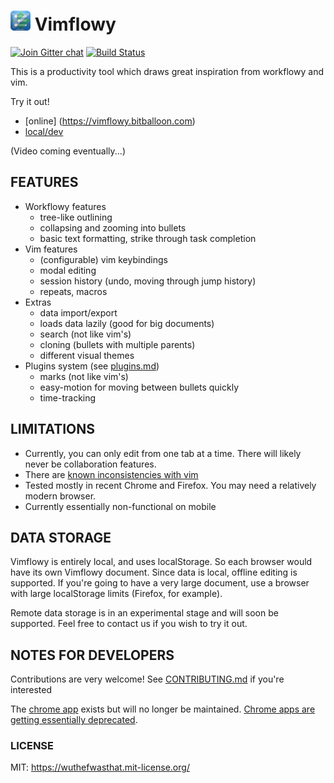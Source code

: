 # ![Vimflowy](/static/images/vimflowy-32.png?raw=true) Vimflowy

[![Join Gitter chat](https://badges.gitter.im/WuTheFWasThat/vimflowy.svg)](https://gitter.im/WuTheFWasThat/vimflowy)
[![Build Status](https://travis-ci.org/WuTheFWasThat/vimflowy.svg?branch=master)](https://travis-ci.org/WuTheFWasThat/vimflowy)

This is a productivity tool which draws great inspiration from workflowy and vim.

Try it out!
- [online] (https://vimflowy.bitballoon.com)
- [local/dev](CONTRIBUTING.md)

(Video coming eventually...)

## FEATURES ##

- Workflowy features
  - tree-like outlining
  - collapsing and zooming into bullets
  - basic text formatting, strike through task completion
- Vim features
  - (configurable) vim keybindings
  - modal editing
  - session history (undo, moving through jump history)
  - repeats, macros
- Extras
  - data import/export
  - loads data lazily (good for big documents)
  - search (not like vim's)
  - cloning (bullets with multiple parents)
  - different visual themes
- Plugins system (see [plugins.md](docs/plugins.md))
  - marks (not like vim's)
  - easy-motion for moving between bullets quickly
  - time-tracking

## LIMITATIONS ##

- Currently, you can only edit from one tab at a time.
  There will likely never be collaboration features.
- There are [known inconsistencies with vim](docs/vim_inconsistencies.md)
- Tested mostly in recent Chrome and Firefox.  You may need a relatively modern browser.
- Currently essentially non-functional on mobile

## DATA STORAGE ##

Vimflowy is entirely local, and uses localStorage.
So each browser would have its own Vimflowy document.
Since data is local, offline editing is supported.
If you're going to have a very large document, use a browser with large localStorage limits (Firefox, for example).

Remote data storage is in an experimental stage and will soon be supported.
Feel free to contact us if you wish to try it out.

## NOTES FOR DEVELOPERS ##

Contributions are very welcome!
See [CONTRIBUTING.md](CONTRIBUTING.md) if you're interested

The [chrome app](https://chrome.google.com/webstore/detail/vimflowy/dkdhbejgjplkmbiglmjobppakgmiimei) exists but will no longer be maintained.
[Chrome apps are getting essentially deprecated](https://blog.chromium.org/2016/08/from-chrome-apps-to-web.html).

### LICENSE ###

MIT: https://wuthefwasthat.mit-license.org/
